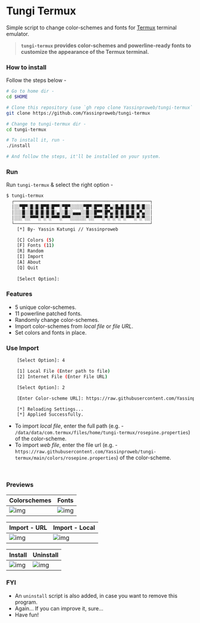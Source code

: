 # Tungi Termux

Simple script to change color-schemes and fonts for [Termux](https://termux.com) terminal emulator.

> **`tungi-termux` provides color-schemes and powerline-ready fonts to customize the appearance of the Termux terminal.**

### How to install

Follow the steps below - 

```bash
# Go to home dir - 
cd $HOME

# Clone this repository (use `gh repo clone Yassinproweb/tungi-termux` if you want to use the GitHub CLI)- 
git clone https://github.com/Yassinproweb/tungi-termux

# Change to tungi-termux dir -
cd tungi-termux

# To install it, run -
./install

# And follow the steps, it'll be installed on your system.
```

### Run

Run `tungi-termux` & select the right option -

```bash
$ tungi-termux
  ┌───────────────────────────────────────────────────┐
  │░░▀█▀░█░█░█▀█░█▀▀░▀█▀░░░░░▀█▀░█▀▀░█▀▄░█▄█░█░█░█░█░░│
  │░░░█░░█░█░█░█░█░▄░░█░░▄▄▄░░█░░█▀▀░█▀▄░█░█░█░█░▄▀▄░░│
  │░░░▀░░▀▀▀░▀░▀░▀▀▀░▀▀▀░░░░░░▀░░▀▀▀░▀░▀░▀░▀░▀▀▀░▀░▀░░│
  └───────────────────────────────────────────────────┘
    [*] By- Yassin Katungi // Yassinproweb

    [C] Colors (5)
    [F] Fonts (11)
    [R] Random
    [I] Import
    [A] About
    [Q] Quit
    
    [Select Option]: 
```

### Features

+ 5 unique color-schemes.
+ 11 powerline patched fonts.
+ Randomly change color-schemes.
+ Import color-schemes from *local file* or *file URL*.
+ Set colors and fonts in place.

### Use Import
```bash
    [Select Option]: 4

    [1] Local File (Enter path to file)
    [2] Internet File (Enter File URL)

    [Select Option]: 2

    [Enter Color-scheme URL]: https://raw.githubusercontent.com/Yassinproweb/tungi-termux/main/colors/rosepine.properties

    [*] Reloading Settings...
    [*] Applied Successfully.
```

+ To import *local file*, enter the full path (e.g. - `/data/data/com.termux/files/home/tungi-termux/rosepine.properties`) of the color-scheme.
+ To import *web file*, enter the file url (e.g. - `https://raw.githubusercontent.com/Yassinproweb/tungi-termux/main/colors/rosepine.properties`) of the color-scheme.
<br />

### Previews

|Colorschemes|Fonts|
|--|--|
|![img](images/colors.gif)|![img](images/fonts.gif)|

|Import - URL|Import - Local|
|--|--|
|![img](images/url.gif)|![img](images/local.gif)|

|Install|Uninstall|
|--|--|
|![img](images/install.gif)|![img](images/uninstall.png)|

### FYI
- An `uninstall` script is also added, in case you want to remove this program.
- Again... If you can improve it, sure...
- Have fun!

